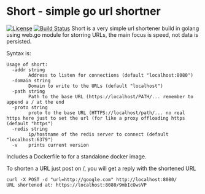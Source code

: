 Short - simple go url shortner
==============================

[![License](https://img.shields.io/badge/license-MIT-green.svg)](https://git.thebarrens.nu/wolvie/short/blob/master/LICENSE)
[![Build Status](https://git.thebarrens.nu/wolvie/short/badges/master/build.svg)](https://git.thebarrens.nu/wolvie/short/)
Short is a very simple url shortener build in golang using web.go module for storring URLs, the main focus is speed, not data is persisted.


Syntax is:

```shell
Usage of short:
  -addr string
        Address to listen for connections (default "localhost:8080")
  -domain string
        Domain to write to the URLs (default "localhost")
  -path string
        Path to the base URL (https://localhost/PATH/... remember to append a / at the end
  -proto string
        proto to the base URL (HTTPS://localhost/path/... no real https here just to set the url (for like a proxy offloading https (default "https")
  -redis string
        ip/hostname of the redis server to connect (default "localhost:6379")
  -v    prints current version

```

Includes a Dockerfile to for a standalone docker image.

To shorten a URL just post on /, you will get a reply with the shortened URL

```shell
curl -X POST -d "url=http://google.com" http://localhost:8080/
URL shortened at: https://localhost:8080/9mbIcOwsVP
```
